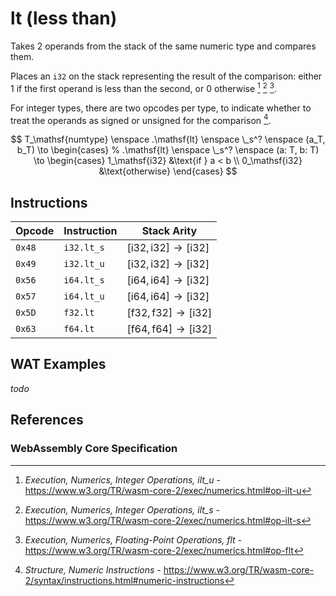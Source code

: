 
# lt (less than)

Takes 2 operands from the stack of the same numeric type and compares them.

Places an `i32` on the stack representing the result of the comparison: either 1 if the first operand is less than the second, or 0 otherwise [^§4.3.2-ilt-u] [^§4.3.2-ilt-s] [^§4.3.3-flt].

For integer types, there are two opcodes per type, to indicate whether to treat the operands as signed or unsigned for the comparison [^§2.4.1].

$$
T_\mathsf{numtype} \enspace
.\mathsf{lt} \enspace \_s^? \enspace (a_T, b_T) \to \begin{cases}
% .\mathsf{lt} \enspace \_s^? \enspace (a: T, b: T) \to \begin{cases}
  1_\mathsf{i32} &\text{if } a < b \\
  0_\mathsf{i32} &\text{otherwise}
\end{cases}
$$



## Instructions

| Opcode | Instruction | Stack Arity |
|--------|-------------|-----------|
| `0x48` | `i32.lt_s`  | $[ \mathsf{i32}, \mathsf{i32} ] \to [ \mathsf{i32} ]$ |
| `0x49` | `i32.lt_u`  | $[ \mathsf{i32}, \mathsf{i32} ] \to [ \mathsf{i32} ]$ |
| `0x56` | `i64.lt_s`  | $[ \mathsf{i64}, \mathsf{i64} ] \to [ \mathsf{i32} ]$ |
| `0x57` | `i64.lt_u`  | $[ \mathsf{i64}, \mathsf{i64} ] \to [ \mathsf{i32} ]$ |
| `0x5D` | `f32.lt`    | $[ \mathsf{f32}, \mathsf{f32} ] \to [ \mathsf{i32} ]$ |
| `0x63` | `f64.lt`    | $[ \mathsf{f64}, \mathsf{f64} ] \to [ \mathsf{i32} ]$ |



## WAT Examples

_todo_


## References

### WebAssembly Core Specification

[^§2.4.1]: _Structure, Numeric Instructions_ - <https://www.w3.org/TR/wasm-core-2/syntax/instructions.html#numeric-instructions>
[^§4.3.2-ilt-u]: _Execution, Numerics, Integer Operations, ilt_u_ - <https://www.w3.org/TR/wasm-core-2/exec/numerics.html#op-ilt-u>
[^§4.3.2-ilt-s]: _Execution, Numerics, Integer Operations, ilt_s_ - <https://www.w3.org/TR/wasm-core-2/exec/numerics.html#op-ilt-s>
[^§4.3.3-flt]: _Execution, Numerics, Floating-Point Operations, flt_ - <https://www.w3.org/TR/wasm-core-2/exec/numerics.html#op-flt>

